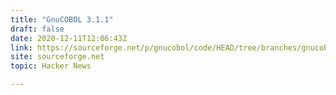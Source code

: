 ```yaml
---
title: "GnuCOBOL 3.1.1"
draft: false
date: 2020-12-11T12:06:43Z
link: https://sourceforge.net/p/gnucobol/code/HEAD/tree/branches/gnucobol-3.x/NEWS?utm_medium=RSS&utm_source=hune
site: sourceforge.net
topic: Hacker News  

---
```

